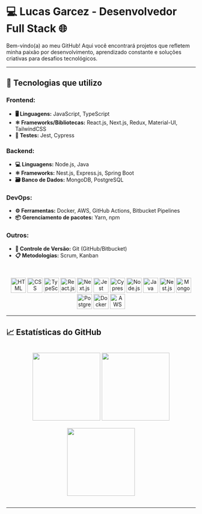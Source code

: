 # 💻 Lucas Garcez - Desenvolvedor Full Stack 🌐

Bem-vindo(a) ao meu GitHub! Aqui você encontrará projetos que refletem minha paixão por desenvolvimento, aprendizado constante e soluções criativas para desafios tecnológicos.

---

## 🔧 Tecnologias que utilizo

### Frontend:

- **🖥️ Linguagens:** JavaScript, TypeScript
- **⚛️ Frameworks/Bibliotecas:** React.js, Next.js, Redux, Material-UI, TailwindCSS
- **🧪 Testes:** Jest, Cypress

### Backend:

- **💻 Linguagens:** Node.js, Java
- **⚛️ Frameworks:** Nest.js, Express.js, Spring Boot
- **🗃️ Banco de Dados:** MongoDB, PostgreSQL

### DevOps:

- **⚙️ Ferramentas:** Docker, AWS, GitHub Actions, Bitbucket Pipelines
- **📦 Gerenciamento de pacotes:** Yarn, npm

### Outros:

- **🔄 Controle de Versão:** Git (GitHub/Bitbucket)
- **📋 Metodologias:** Scrum, Kanban

<br />

<p display= "flex" align="center" gap="20px">
    <img src="https://cdn.jsdelivr.net/gh/devicons/devicon@latest/icons/html5/html5-original.svg" alt="HTML" width="40" height="40" />
    <img src="https://cdn.jsdelivr.net/gh/devicons/devicon@latest/icons/css3/css3-original.svg" alt="CSS" width="40" height="40" />
    <img src="https://cdn.jsdelivr.net/gh/devicons/devicon/icons/typescript/typescript-original.svg" alt="TypeScript" width="40" height="40"  />
    <img src="https://cdn.jsdelivr.net/gh/devicons/devicon/icons/react/react-original.svg" alt="React.js" width="40" height="40"  />
    <img src="https://cdn.jsdelivr.net/gh/devicons/devicon/icons/nextjs/nextjs-original.svg" alt="Next.js" width="40" height="40"  />
    <img src="https://cdn.jsdelivr.net/gh/devicons/devicon/icons/jest/jest-plain.svg" alt="Jest" width="40" height="40"  />
    <img src="https://cdn.jsdelivr.net/gh/devicons/devicon@latest/icons/cypressio/cypressio-original.svg" alt="Cypress" width="40" height="40"  />
    <img src="https://cdn.jsdelivr.net/gh/devicons/devicon/icons/nodejs/nodejs-original.svg" alt="Node.js" width="40" height="40"  />
    <img src="https://cdn.jsdelivr.net/gh/devicons/devicon/icons/java/java-original.svg" alt="Java" width="40" height="40"  />
    <img src="https://nestjs.com/img/logo-small.svg" alt="Nest.js" width="40" height="40"  />
    <img src="https://cdn.jsdelivr.net/gh/devicons/devicon/icons/mongodb/mongodb-original.svg" alt="MongoDB" width="40" height="40"  />
    <img src="https://cdn.jsdelivr.net/gh/devicons/devicon/icons/postgresql/postgresql-original.svg" alt="PostgreSQL" width="40" height="40"  />
    <img src="https://cdn.jsdelivr.net/gh/devicons/devicon/icons/docker/docker-original.svg" alt="Docker" width="40" height="40"  />
    <img src="https://cdn.jsdelivr.net/gh/devicons/devicon@latest/icons/amazonwebservices/amazonwebservices-plain-wordmark.svg" alt="AWS" width="40" height="40" />
          
</p>

---

## 📈 Estatísticas do GitHub

<br/>

<div align="center">
    <img  height="180em" src="https://github-readme-stats.vercel.app/api/top-langs/?username=garcezlucas&layout=compact&theme=dracula"/>  
    <img  height="180em" src="https://github-readme-stats.vercel.app/api?username=garcezlucas&show_icons=true&theme=dracula&count_private=true"/>  
    <br/>
    <br/>
    <img  height="180em" src="https://github-readme-streak-stats.herokuapp.com?user=garcezlucas&theme=dracula&date_format=M%20j%5B%2C%20Y%5D"/>
</div>

<br/>

---


